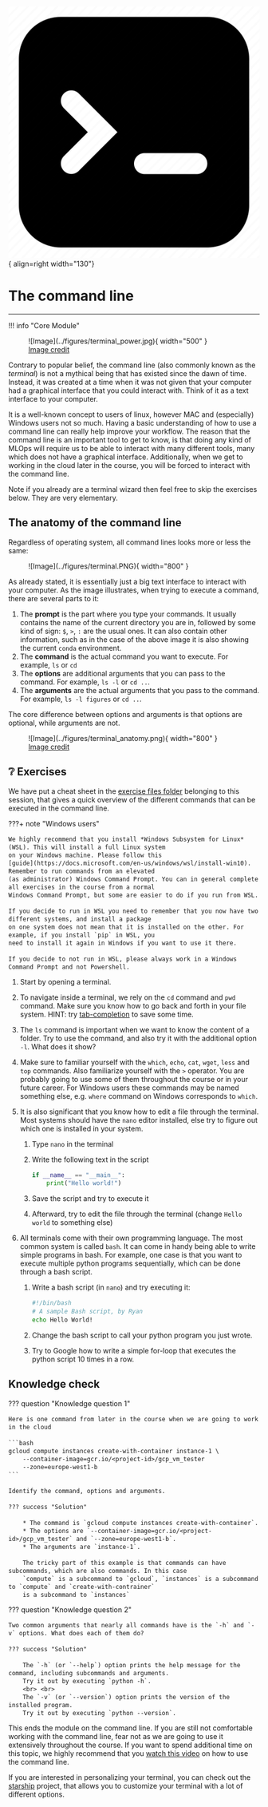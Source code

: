 ![Logo](../figures/icons/terminal.png){ align=right width="130"}

# The command line

---

!!! info "Core Module"

<figure markdown>
  ![Image](../figures/terminal_power.jpg){ width="500" }
  <figcaption> <a href="https://twitter.com/rorypreddy/status/1257336536477171712"> Image credit </a> </figcaption>
</figure>

Contrary to popular belief, the command line (also commonly known as the *terminal*) is not a mythical being that has
existed since the dawn of time. Instead, it was created at a time when it was not given that your computer had a
graphical interface that you could interact with. Think of it as a text interface to your computer.

It is a well-known concept to users of linux, however MAC and (especially) Windows users not so much. Having a basic
understanding of how to use a command line can really help improve your workflow. The reason that the command line is an
important tool to get to know, is that doing any kind of MLOps will require us to be able to interact with many
different tools, many which does not have a graphical interface. Additionally, when we get to working in the cloud
later in the course, you will be forced to interact with the command line.

Note if you already are a terminal wizard then feel free to skip the exercises below. They are very elementary.

## The anatomy of the command line

Regardless of operating system, all command lines looks more or less the same:

<figure markdown>
![Image](../figures/terminal.PNG){ width="800" }
</figure>

As already stated, it is essentially just a big text interface to interact with your computer. As the image illustrates,
when trying to execute a command, there are several parts to it:

1. The **prompt** is the part where you type your commands. It usually contains the name of the current directory you
    are in, followed by some kind of sign: `$`, `>`, `:` are the usual ones. It can also contain other information,
    such as in the case of the above image it is also showing the current `conda` environment.
2. The **command** is the actual command you want to execute. For example, `ls` or `cd`
3. The **options** are additional arguments that you can pass to the command. For example, `ls -l` or `cd ..`.
4. The **arguments** are the actual arguments that you pass to the command. For example, `ls -l figures` or `cd ..`.

The core difference between options and arguments is that options are optional, while arguments are not.

<figure markdown>
![Image](../figures/terminal_anatomy.png){ width="800" }
<figcaption> <a href="https://www.learnenough.com/command-line-tutorial/basics"> Image credit </a> </figcaption>
</figure>

## ❔ Exercises

We have put a cheat sheet in the
[exercise files folder](https://github.com/SkafteNicki/dtu_mlops/blob/main/s1_development_environment/exercise_files/command_line_cheatsheet.pdf)
belonging to this session, that gives a quick overview of the different commands that can be executed in the
command line.

???+ note "Windows users"

    We highly recommend that you install *Windows Subsystem for Linux* (WSL). This will install a full Linux system
    on your Windows machine. Please follow this
    [guide](https://docs.microsoft.com/en-us/windows/wsl/install-win10). Remember to run commands from an elevated
    (as administrator) Windows Command Prompt. You can in general complete all exercises in the course from a normal
    Windows Command Prompt, but some are easier to do if you run from WSL.

    If you decide to run in WSL you need to remember that you now have two different systems, and install a package
    on one system does not mean that it is installed on the other. For example, if you install `pip` in WSL, you
    need to install it again in Windows if you want to use it there.

    If you decide to not run in WSL, please always work in a Windows Command Prompt and not Powershell.

1. Start by opening a terminal.

2. To navigate inside a terminal, we rely on the `cd` command and `pwd` command. Make sure you know how to go back and
    forth in your file system. HINT: try [tab-completion](https://en.wikipedia.org/wiki/Command-line_completion) to
    save some time.

3. The `ls` command is important when we want to know the content of a folder. Try to use the command, and also try
    it with the additional option `-l`. What does it show?

4. Make sure to familiar yourself with the `which`, `echo`, `cat`, `wget`, `less` and `top` commands. Also familiarize
    yourself with the `>` operator. You are probably going to use some of them throughout the course or in your future
    career. For Windows users these commands may be named something else, e.g. `where` command on Windows corresponds
    to `which`.

5. It is also significant that you know how to edit a file through the terminal. Most systems should have the
    `nano` editor installed, else try to figure out which one is installed in your system.

    1. Type `nano` in the terminal

    2. Write the following text in the script

        ```python
        if __name__ == "__main__":
            print("Hello world!")
        ```

    3. Save the script and try to execute it

    4. Afterward, try to edit the file through the terminal (change `Hello world` to something else)

6. All terminals come with their own programming language. The most common system is called `bash`. It can come in handy
    being able to write simple programs in bash. For example, one case is that you want to execute multiple python
    programs sequentially, which can be done through a bash script.

    1. Write a bash script (in `nano`) and try executing it:

        ```bash
        #!/bin/bash
        # A sample Bash script, by Ryan
        echo Hello World!
        ```

    2. Change the bash script to call your python program you just wrote.

    3. Try to Google how to write a simple for-loop that executes the python script 10 times in a row.

## Knowledge check

??? question "Knowledge question 1"

    Here is one command from later in the course when we are going to work in the cloud

    ```bash
    gcloud compute instances create-with-container instance-1 \
        --container-image=gcr.io/<project-id>/gcp_vm_tester
        --zone=europe-west1-b
    ```

    Identify the command, options and arguments.

    ??? success "Solution"

        * The command is `gcloud compute instances create-with-container`.
        * The options are `--container-image=gcr.io/<project-id>/gcp_vm_tester` and `--zone=europe-west1-b`.
        * The arguments are `instance-1`.

        The tricky part of this example is that commands can have subcommands, which are also commands. In this case
        `compute` is a subcommand to `gcloud`, `instances` is a subcommand to `compute` and `create-with-contrainer`
        is a subcommand to `instances`

??? question "Knowledge question 2"

    Two common arguments that nearly all commands have is the `-h` and `-v` options. What does each of them do?

    ??? success "Solution"

        The `-h` (or `--help`) option prints the help message for the command, including subcommands and arguments.
        Try it out by executing `python -h`.
        <br> <br>
        The `-v` (or `--version`) option prints the version of the installed program.
        Try it out by executing `python --version`.

This ends the module on the command line. If you are still not comfortable working with the command line, fear not as
we are going to use it extensively throughout the course. If you want to spend additional time on this topic, we highly
recommend that you [watch this video](https://www.youtube.com/watch?v=oxuRxtrO2Ag) on how to use the command line.

If you are interested in personalizing your terminal, you can check out the [starship](https://starship.rs/) project,
that allows you to customize your terminal with a lot of different options.
